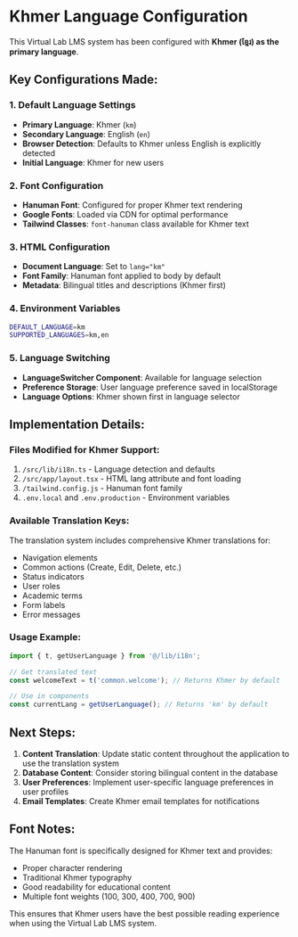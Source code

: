# Khmer Language Configuration

This Virtual Lab LMS system has been configured with **Khmer (ខ្មែរ) as the primary language**.

## Key Configurations Made:

### 1. Default Language Settings
- **Primary Language**: Khmer (`km`)
- **Secondary Language**: English (`en`)
- **Browser Detection**: Defaults to Khmer unless English is explicitly detected
- **Initial Language**: Khmer for new users

### 2. Font Configuration
- **Hanuman Font**: Configured for proper Khmer text rendering
- **Google Fonts**: Loaded via CDN for optimal performance
- **Tailwind Classes**: `font-hanuman` class available for Khmer text

### 3. HTML Configuration
- **Document Language**: Set to `lang="km"`
- **Font Family**: Hanuman font applied to body by default
- **Metadata**: Bilingual titles and descriptions (Khmer first)

### 4. Environment Variables
```bash
DEFAULT_LANGUAGE=km
SUPPORTED_LANGUAGES=km,en
```

### 5. Language Switching
- **LanguageSwitcher Component**: Available for language selection
- **Preference Storage**: User language preference saved in localStorage
- **Language Options**: Khmer shown first in language selector

## Implementation Details:

### Files Modified for Khmer Support:
1. `/src/lib/i18n.ts` - Language detection and defaults
2. `/src/app/layout.tsx` - HTML lang attribute and font loading
3. `/tailwind.config.js` - Hanuman font family
4. `.env.local` and `.env.production` - Environment variables

### Available Translation Keys:
The translation system includes comprehensive Khmer translations for:
- Navigation elements
- Common actions (Create, Edit, Delete, etc.)
- Status indicators
- User roles
- Academic terms
- Form labels
- Error messages

### Usage Example:
```typescript
import { t, getUserLanguage } from '@/lib/i18n';

// Get translated text
const welcomeText = t('common.welcome'); // Returns Khmer by default

// Use in components
const currentLang = getUserLanguage(); // Returns 'km' by default
```

## Next Steps:

1. **Content Translation**: Update static content throughout the application to use the translation system
2. **Database Content**: Consider storing bilingual content in the database
3. **User Preferences**: Implement user-specific language preferences in user profiles
4. **Email Templates**: Create Khmer email templates for notifications

## Font Notes:

The Hanuman font is specifically designed for Khmer text and provides:
- Proper character rendering
- Traditional Khmer typography
- Good readability for educational content
- Multiple font weights (100, 300, 400, 700, 900)

This ensures that Khmer users have the best possible reading experience when using the Virtual Lab LMS system.